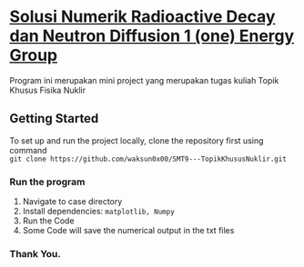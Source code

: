<h1><a href="https://ui-lib.com/downloads/matx-react-dashboard/">Solusi Numerik Radioactive Decay dan Neutron Diffusion 1 (one) Energy Group</a></h1>

<p>Program ini merupakan mini project yang merupakan tugas kuliah Topik Khusus Fisika Nuklir</p>

## Getting Started

To set up and run the project locally, clone the repository first using command<br>
`git clone https://github.com/waksun0x00/SMT9---TopikKhususNuklir.git`<br>

### Run the program

1. Navigate to case directory
2. Install dependencies: `matplotlib, Numpy`
3. Run the Code
4. Some Code will save the numerical output in the txt files

<h3>Thank You.</h3>
